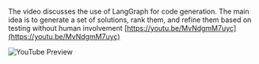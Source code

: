 <!--
date: 2024-03-01T21:17:03
-->

The video discusses the use of LangGraph for code generation. The main idea is to generate a set of solutions, rank them, and refine them based on testing without human involvement
[https://youtu.be/MvNdgmM7uyc](https://youtu.be/MvNdgmM7uyc)

![YouTube Preview](https://img.youtube.com/vi/MvNdgmM7uyc/mqdefault.jpg)

